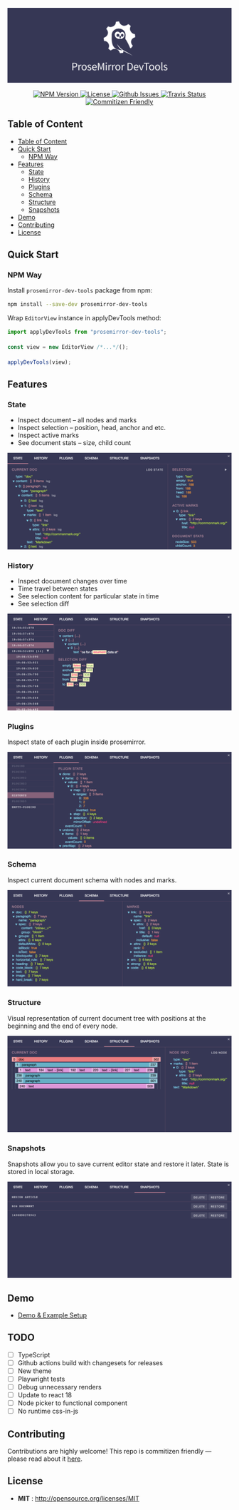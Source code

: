 ![prosemirror-dev-tools](/docs/assets/logo.png)

<p align="center">
  <a href="https://npmjs.org/package/prosemirror-dev-tools">
    <img src="https://img.shields.io/npm/v/prosemirror-dev-tools.svg" alt="NPM Version">
  </a>

  <a href="http://opensource.org/licenses/MIT">
    <img src="https://img.shields.io/npm/l/prosemirror-dev-tools.svg" alt="License">
  </a>

  <a href="https://github.com/d4rkr00t/prosemirror-dev-tools/issues">
    <img src="https://img.shields.io/github/issues/d4rkr00t/prosemirror-dev-tools.svg" alt="Github Issues">
  </a>

  <a href="https://travis-ci.org/d4rkr00t/prosemirror-dev-tools">
    <img src="https://img.shields.io/travis/d4rkr00t/prosemirror-dev-tools.svg" alt="Travis Status">
  </a>

  <a href="http://commitizen.github.io/cz-cli/">
    <img src="https://img.shields.io/badge/commitizen-friendly-brightgreen.svg" alt="Commitizen Friendly">
  </a>
</p>

## Table of Content

- [Table of Content](#table-of-content)
- [Quick Start](#quick-start)
  - [NPM Way](#npm-way)
- [Features](#features)
  - [State](#state)
  - [History](#history)
  - [Plugins](#plugins)
  - [Schema](#schema)
  - [Structure](#structure)
  - [Snapshots](#snapshots)
- [Demo](#demo)
- [Contributing](#contributing)
- [License](#license)

## Quick Start

### NPM Way

Install `prosemirror-dev-tools` package from npm:

```sh
npm install --save-dev prosemirror-dev-tools
```

Wrap `EditorView` instance in applyDevTools method:

```js
import applyDevTools from "prosemirror-dev-tools";

const view = new EditorView /*...*/();

applyDevTools(view);
```

## Features

### State

- Inspect document – all nodes and marks
- Inspect selection – position, head, anchor and etc.
- Inspect active marks
- See document stats – size, child count

![prosemirror-dev-tools state tab](/docs/assets/state-tab.png)

### History

- Inspect document changes over time
- Time travel between states
- See selection content for particular state in time
- See selection diff

![prosemirror-dev-tools history tab](/docs/assets/history-tab.png)

### Plugins

Inspect state of each plugin inside prosemirror.

![prosemirror-dev-tools plugins tab](/docs/assets/plugins-tab.png)

### Schema

Inspect current document schema with nodes and marks.

![prosemirror-dev-tools schema tab](/docs/assets/schema-tab.png)

### Structure

Visual representation of current document tree with positions at the beginning
and the end of every node.

![prosemirror-dev-tools structure tab](/docs/assets/structure-tab.png)

### Snapshots

Snapshots allow you to save current editor state and restore it later. State is
stored in local storage.

![prosemirror-dev-tools snapshots tab](/docs/assets/snapshots-tab.png)

## Demo

- [Demo & Example Setup](https://codesandbox.io/s/l9n6667ooz)

## TODO

- [ ] TypeScript
- [ ] Github actions build with changesets for releases
- [ ] New theme
- [ ] Playwright tests
- [ ] Debug unnecessary renders
- [ ] Update to react 18
- [ ] Node picker to functional component
- [ ] No runtime css-in-js

## Contributing

Contributions are highly welcome! This repo is commitizen friendly — please read
about it [here](http://commitizen.github.io/cz-cli/).

## License

- **MIT** : http://opensource.org/licenses/MIT

